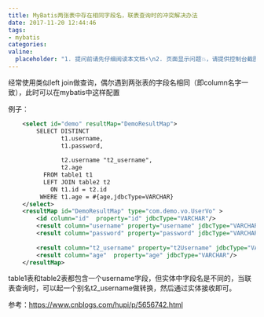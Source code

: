 ```yaml
---
title: MyBatis两张表中存在相同字段名，联表查询时的冲突解决办法
date: 2017-11-20 12:44:46
tags:
- mybatis
categories:
valine:
  placeholder: "1. 提问前请先仔细阅读本文档⚡\n2. 页面显示问题💥，请提供控制台截图📸或者您的测试网址\n3. 其他任何报错💣，请提供详细描述和截图📸，祝食用愉快💪"
---
```


经常使用类似left join做查询，偶尔遇到两张表的字段名相同（即column名字一致），此时可以在mybatis中这样配置

例子：

```xml
    <select id="demo" resultMap="DemoResultMap">
        SELECT DISTINCT
               t1.username,
               t1.password,
 
               t2.username "t2_username",
               t2.age
          FROM table1 t1
          LEFT JOIN table2 t2
            ON t1.id = t2.id
         WHERE t1.age = #{age,jdbcType=VARCHAR}
    </select>
    <resultMap id="DemoResultMap" type="com.demo.vo.UserVo" >
        <id column="id"  property="id" jdbcType="VARCHAR"/>
        <result column="username" property="username" jdbcType="VARCHAR"/>
        <result column="password" property="password" jdbcType="VARCHAR"/>
        
        <result column="t2_username" property="t2Username" jdbcType="VARCHAR"/>
        <result column="age"  property="age" jdbcType="VARCHAR"/>
    </resultMap>
```

table1表和table2表都包含一个username字段，但实体中字段名是不同的，当联表查询时，可以起一个别名t2_username做转换，然后通过实体接收即可。

参考：https://www.cnblogs.com/hupi/p/5656742.html
